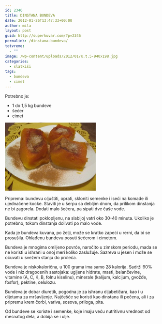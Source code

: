 ```yaml
---
id: 2346
title: DINSTANA BUNDEVA
date: 2012-01-26T13:47:33+00:00
author: mila
layout: post
guid: http://superkuvar.com/?p=2346
permalink: /dinstana-bundeva/
totvreme:
  - ""
image: /wp-content/uploads/2012/01/K.t.5-940x198.jpg
categories:
  - slatkiši
tags:
  - bundeva
  - cimet
---
```

Potrebno je:

  * 1 do 1,5 kg bundeve
  * šećer
  * cimet

<img class="alignnone size-medium wp-image-2347" title="K.t.5" src="/wp-content/uploads/2012/01/K.t.5-300x225.jpg" alt="" width="300" height="225" /> 

Priprema: bundevu oljuštiti, oprati, skloniti semenke i iseći na komade ili ujednačene kocke. Staviti je u šerpu sa debljim dnom, da prilikom dinstanja ne bi zagorela. Dodati malo šećera, pa sipati dve čaše vode.

Bundevu dinstati poklopljenu, na slabijoj vatri oko 30-40 minuta. Ukoliko je potrebno, tokom dinstanja dolivati po malo vode.

Kada je bundeva kuvana, po želji, može se kratko zapeći u rerni, da bi se prosušila. Ohlađenu bundevu posuti šećerom i cimetom.

Bundeva je mnogima omiljeno povrće, naročito u zimskom periodu, mada se ne koristi u ishrani u onoj meri koliko zaslužuje. Sazreva u jesen i može se očuvati u svežem stanju do proleća.

Bundeva je niskokalorična, u 100 grama ima samo 28 kalorija. Sadrži 90% vode i niz dragocenih sastojaka: ugljene hidrate, masti, belančevine, vitamine (A, C, K, B, folnu kiselinu), minerale (kalijum, kalcijum, gvožđe, fosfor), pektine, celulozu.

Bundeva je dobar diuretik, pogodna je za ishranu dijabetičara, kao i u dijetama za mršavljenje. Najčešće se koristi kao dinstana ili pečena, ali i za pripremu krem čorbi, variva, sosova, priloga, pita.

Od bundeve se koriste i semenke, koje imaju veću nutritivnu vrednost od mesnatog dela, a dobija se i ulje.

&nbsp;